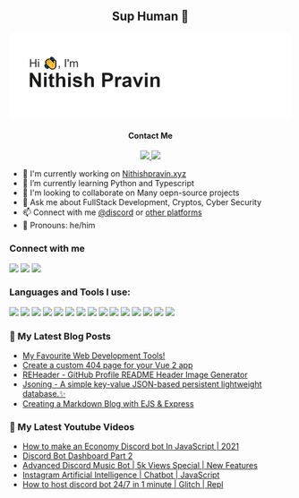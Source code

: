 <h2 align="center">Sup Human 👋</h2>
<img src="https://raw.githubusercontent.com/NithishCodez/NithishCodez/main/header.png"/>
<h4 align="center">Contact Me</h4>
<p align="center">
<a href="https://discords.com/bio/p/auroradev">
<img src="https://img.shields.io/badge/Discord-7289DA?style=for-the-badge&logo=discord&logoColor=white"/>
</a>
<a href="mailto:nithishdev509@gmail.com">
<img src="https://img.shields.io/badge/Gmail-D14836?style=for-the-badge&logo=gmail&logoColor=white"/>
</a>
</p>

- 🔭 I'm currently working on [Nithishpravin.xyz][website]
- 🌱 I’m currently learning Python and Typescript
- 👯 I'm looking to collaborate on Many oepn-source projects
- 💬 Ask me about FullStack Development, Cryptos, Cyber Security
- 📫 Connect with me [@discord][bio] or [other platforms](#connect)
- 👦 Pronouns: he/him

<h3 id="connect">Connect with me</h3>

<a href="mailto:nithishdev509@gmail.com"><img src="https://img.shields.io/badge/Gmail-D14836?style=for-the-badge&logo=gmail&logoColor=white"/></a>
<a href="https://instagram.com/nithish_codez"><img src="https://img.shields.io/badge/Instagram-E4405F?style=for-the-badge&logo=instagram&logoColor=white"/></a>
<a href="https://twitter.com/nithish_pravin"><img src="https://img.shields.io/badge/Twitter-1DA1F2?style=for-the-badge&logo=twitter&logoColor=white"/></a>

<h3>Languages and Tools I use:</h3>
<a href="https://developer.mozilla.org/en-US/docs/Web/JavaScript"><img src="https://img.shields.io/badge/JavaScript-F7DF1E?style=for-the-badge&logo=javascript&logoColor=black"/></a>
<a href="https://www.typescriptlang.org/"><img src="https://img.shields.io/badge/TypeScript-007ACC?style=for-the-badge&logo=typescript&logoColor=white"/></a>
<a href="https://www.java.com/en/"><img src="https://img.shields.io/badge/Java-ED8B00?style=for-the-badge&logo=java&logoColor=white"/></a>
<a href="https://www.python.org/"><img src="https://img.shields.io/badge/Python-14354C?style=for-the-badge&logo=python&logoColor=white"/></a>
<a href="https://developer.mozilla.org/en-US/docs/Web/Guide/HTML/HTML5"><img src="https://img.shields.io/badge/HTML5-E34F26?style=for-the-badge&logo=html5&logoColor=white"/></a>
<a href="https://developer.mozilla.org/en-US/docs/Web/CSS"><img src="https://img.shields.io/badge/CSS3-1572B6?style=for-the-badge&logo=css3&logoColor=white"/></a>
<a href="https://reactjs.org/"><img src="https://img.shields.io/badge/React-20232A?style=for-the-badge&logo=react&logoColor=61DAFB"/></a>
<a href="https://reactnative.dev/"><img src="https://img.shields.io/badge/React_Native-20232A?style=for-the-badge&logo=react&logoColor=61DAFB"/></a>
<a href="https://nodejs.org/en/"><img src="https://img.shields.io/badge/Node.js-43853D?style=for-the-badge&logo=node.js&logoColor=white"/></a>
<a href="https://yarnpkg.com/"><img src="https://img.shields.io/badge/Yarn-2C8EBB?style=for-the-badge&logo=yarn&logoColor=white"/></a>
<a href="https://expressjs.com/"><img src="https://img.shields.io/badge/Express.js-404D59?style=for-the-badge&logo=express&logoColor=white"/></a>
<a href="https://sass-lang.com/"><img src="https://img.shields.io/badge/Sass-CC6699?style=for-the-badge&logo=sass&logoColor=white"/></a>
<a href="https://aws.amazon.com/"><img src="https://img.shields.io/badge/Amazon_AWS-232F3E?style=for-the-badge&logo=amazon-aws&logoColor=white"/></a>
<a href="https://code.visualstudio.com/"><img src="https://img.shields.io/badge/Visual_Studio_Code-0078D4?style=for-the-badge&logo=visual%20studio%20code&logoColor=white"/></a>
<a href="https://www.adobe.com/in/products/xd.html"><img src="https://img.shields.io/badge/Adobe%20XD-FF61F6?style=for-the-badge&logo=Adobe%20XD&logoColor=white"/></a>

### 📘 My Latest Blog Posts

<!-- BLOG-POST-LIST:START -->
- [My Favourite Web Development Tools!](https://dev.to/khalby786/my-favourite-web-development-tools-16af)
- [Create a custom 404 page for your Vue 2 app](https://dev.to/khalby786/create-a-custom-404-page-for-your-vue-app-1d0a)
- [REHeader - GitHub Profile README Header Image Generator](https://dev.to/khalby786/reheader-github-profile-readme-header-image-generator-45pe)
- [Jsoning - A simple key-value JSON-based persistent lightweight database.✨](https://dev.to/khalby786/jsoning-a-simple-key-value-json-based-persistent-lightweight-database-51c0)
- [Creating a Markdown Blog with EJS & Express](https://dev.to/khalby786/creating-a-markdown-blog-with-ejs-express-j40)
<!-- BLOG-POST-LIST:END -->

### 🎥 My Latest Youtube Videos

<!-- YOUTUBE:START -->
- [How to make an Economy Discord bot In JavaScript | 2021](https://www.youtube.com/watch?v=0rXfkrg7PgI)
- [Discord Bot Dashboard Part 2](https://www.youtube.com/watch?v=mRL61TJh_aQ)
- [Advanced Discord Music Bot | 5k Views Special | New Features](https://www.youtube.com/watch?v=8wopOm4598Q)
- [Instagram Artificial Intelligence | Chatbot | JavaScript](https://www.youtube.com/watch?v=djPdK-y3W38)
- [How to host discord bot 24/7 in 1 minute | Glitch | Repl](https://www.youtube.com/watch?v=Y3_Y91FYOzU)
<!-- YOUTUBE:END -->


[website]: https://nithishpravin.xyz/
[bio]: https://dsc.bio/auroradev
